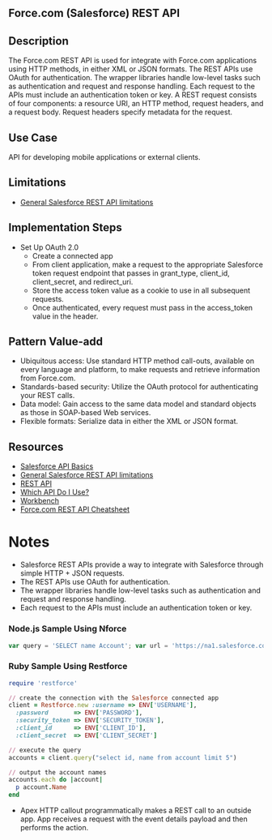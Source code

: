 ## Force.com (Salesforce) REST API

## Description
The Force.com REST API is used for integrate with Force.com applications using HTTP methods, in either XML or JSON formats. The REST APIs use OAuth for authentication.  The wrapper libraries handle low-level tasks such as authentication and request and response handling.  Each request to the APIs must include an authentication token or key.
A REST request consists of four components: a resource URI, an HTTP method, request headers, and a request body. Request headers specify metadata for the request. 
## Use Case
API for developing mobile applications or external clients.
## Limitations
* [General Salesforce REST API limitations](https://developer.salesforce.com/docs/atlas.en-us.212.0.api.meta/api/implementation_considerations.htm?SearchType=Stem)

## Implementation Steps
* Set Up OAuth 2.0
  * Create a connected app
  * From client application, make a request to the appropriate Salesforce token request endpoint that passes in grant_type, client_id, client_secret, and redirect_uri. 
  * Store the access token value as a cookie to use in all subsequent requests. 
  * Once authenticated, every request must pass in the access_token value in the header. 

## Pattern Value-add
* Ubiquitous access: Use standard HTTP method call-outs, available on every language and platform, to make requests and retrieve information from Force.com.
* Standards-based security: Utilize the OAuth protocol for authenticating your REST calls.
* Data model: Gain access to the same data model and standard objects as those in SOAP-based Web services.
* Flexible formats: Serialize data in either the XML or JSON format.
## Resources
* [Salesforce API Basics](https://trailhead.salesforce.com/modules/api_basics)
* [General Salesforce REST API limitations](https://developer.salesforce.com/docs/atlas.en-us.212.0.api.meta/api/implementation_considerations.htm?SearchType=Stem)
* [REST API](https://developer.salesforce.com/page/REST_API)
* [Which API Do I Use?](https://help.salesforce.com/articleView?id=integrate_what_is_api.htm&type=5)
* [Workbench](workbench.developerforce.com/login.php)
* [Force.com REST API Cheatsheet](http://resources.docs.salesforce.com/rel1/doc/en-us/static/pdf/SF_Rest_API_cheatsheet_web.pdf)
# Notes
* Salesforce REST APIs provide a way to integrate with Salesforce through simple HTTP + JSON requests. 
* The REST APIs use OAuth for authentication.
* The wrapper libraries handle low-level tasks such as authentication and request and response handling.
* Each request to the APIs must include an authentication token or key.

### Node.js Sample Using Nforce
```Node.js
var query = 'SELECT name Account'; var url = 'https://na1.salesforce.com/services/data/v20.0/query/?q=' + encodeURIComponent(query); request.get(url, { 'auth': { 'bearer': 'bearerToken' } }); 
```
### Ruby Sample Using Restforce
```Ruby
require 'restforce'

// create the connection with the Salesforce connected app
client = Restforce.new :username => ENV['USERNAME'],
  :password       => ENV['PASSWORD'],
  :security_token => ENV['SECURITY_TOKEN'],
  :client_id      => ENV['CLIENT_ID'],
  :client_secret  => ENV['CLIENT_SECRET']

// execute the query
accounts = client.query("select id, name from account limit 5")

// output the account names
accounts.each do |account|
  p account.Name
end
```

* Apex HTTP callout programmatically makes a REST call to an outside app.  App receives a request with the event details payload and then performs the action.
